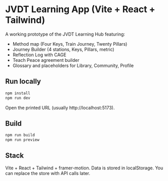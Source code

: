 # JVDT Learning App (Vite + React + Tailwind)

A working prototype of the JVDT Learning Hub featuring:
- Method map (Four Keys, Train Journey, Twenty Pillars)
- Journey Builder (4 stations, Keys, Pillars, metric)
- Reflection Log with CAGE
- Teach Peace agreement builder
- Glossary and placeholders for Library, Community, Profile

## Run locally

```bash
npm install
npm run dev
```

Open the printed URL (usually http://localhost:5173).

## Build

```bash
npm run build
npm run preview
```

## Stack
Vite + React + Tailwind + framer-motion.
Data is stored in localStorage. You can replace the store with API calls later.
